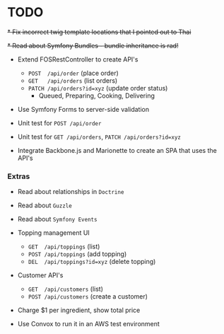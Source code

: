 # TODO

~~* Fix incorrect twig template locations that I pointed out to Thai~~

~~* Read about Symfony Bundles - bundle inheritance is rad!~~




* Extend FOSRestController to create API's
  * `POST  /api/order`              (place order)
  * `GET   /api/orders`             (list orders)
  * `PATCH /api/orders?id=xyz`      (update order status)
    * Queued, Preparing, Cooking, Delivering

* Use Symfony Forms to server-side validation

* Unit test for `POST /api/order`

* Unit test for `GET /api/orders`, `PATCH /api/orders?id=xyz`

* Integrate Backbone.js and Marionette to create an SPA that uses the API's



### Extras

* Read about relationships in `Doctrine`

* Read about `Guzzle`

* Read about `Symfony Events`

* Topping management UI
  * `GET  /api/toppings`                (list)
  * `POST /api/toppings`                (add topping)
  * `DEL  /api/toppings?id=xyz`         (delete topping)

* Customer API's
  * `GET  /api/customers`            (list)
  * `POST /api/customers`            (create a customer)

* Charge $1 per ingredient, show total price

* Use Convox to run it in an AWS test environment
